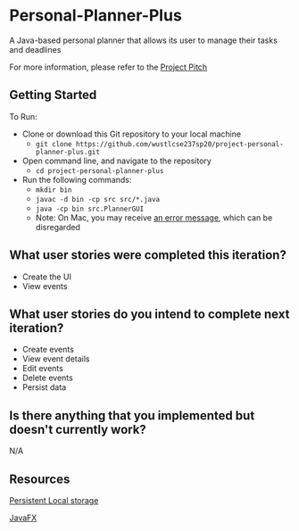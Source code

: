 # Personal-Planner-Plus

A Java-based personal planner that allows its user to manage their tasks and deadlines

For more information, please refer to the [Project Pitch](https://docs.google.com/presentation/d/1Cowe3ziwn9F5T3Z5tuv8b_cD5_qyVIpTpGVDr7sPgRk/edit#slide=id.gd814cf7d3_0_5)

## Getting Started

To Run:
- Clone or download this Git repository to your local machine
    - ```git clone https://github.com/wustlcse237sp20/project-personal-planner-plus.git```
- Open command line, and navigate to the repository
    - ```cd project-personal-planner-plus```
- Run the following commands:
    - ```mkdir bin```
    - ```javac -d bin -cp src src/*.java```
    - ```java -cp bin src.PlannerGUI```
    - Note: On Mac, you may receive [an error message](./Resources/Error_Message.png), which can be disregarded

## What user stories were completed this iteration?
- Create the UI
- View events

## What user stories do you intend to complete next iteration?
- Create events
- View event details
- Edit events
- Delete events
- Persist data
## Is there anything that you implemented but doesn't currently work?

N/A

## Resources

[Persistent Local storage](https://mkyong.com/java/how-to-read-and-write-java-object-to-a-file/)

[JavaFX](https://mkyong.com/java/how-to-read-and-write-java-object-to-a-file/)

